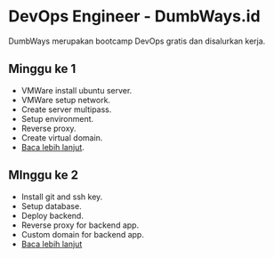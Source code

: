 # **DevOps Engineer - DumbWays.id**
DumbWays merupakan bootcamp DevOps gratis dan disalurkan kerja.

## **Minggu ke 1**
- VMWare install ubuntu server.
- VMWare setup network.
- Create server multipass.
- Setup environment.
- Reverse proxy.
- Create virtual domain.
- [Baca lebih lanjut](week-1/README.md).

## **MInggu ke 2**
- Install git and ssh key.
- Setup database.
- Deploy backend.
- Reverse proxy for backend app.
- Custom domain for backend app.
- [Baca lebih lanjut](week-2/README.md)
